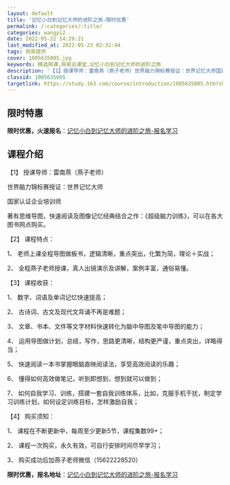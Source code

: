 ```yaml
---
layout: default
title: '记忆小白到记忆大师的进阶之旅-限时优惠'
permalink: /:categories/:title/
categories: wangyi2
date: 2022-05-22 14:29:21
last_modified_at: 2022-05-23 02:32:44
tags: 网易提供
cover: 1005635005.jpg
keywords: 精选网课,网易云课堂,记忆小白到记忆大师的进阶之旅
description: '【1】授课导师：雷南燕（燕子老师）世界脑力锦标赛授证：世界记忆大师国家认证企业培训师著有思维导图，快速阅读及图像记忆经典'
classid: 1005635005
targetlink: https://study.163.com/course/introduction/1005635005.htm?share=1&shareId=1025206652&utm_campaign=share&utm_medium=iphoneShare&utm_source=&utm_u=1025206652
---
```


## 限时特惠

**限时优惠，火速报名**：[记忆小白到记忆大师的进阶之旅-报名学习](https://study.163.com/course/introduction/1005635005.htm?share=1&shareId=1025206652&utm_campaign=share&utm_medium=iphoneShare&utm_source=&utm_u=1025206652)

## 课程介绍

【1】	授课导师：雷南燕（燕子老师）

世界脑力锦标赛授证：世界记忆大师

国家认证企业培训师

著有思维导图，快速阅读及图像记忆经典结合之作：《超级脑力训练》，可以在各大图书网点购买。

【2】	课程特点：

1、	老师上课全程导图做板书，逻辑清晰，重点突出，化繁为简，理论＋实战；

2、	全程燕子老师授课，真人出镜演示及讲解，案例丰富，通俗易懂。

【3】	课程收获：

1、	数字、词语及单词记忆快速提高；

2、	古诗词、古文及现代文背诵不再是难题；

3、	文章、书本、文件等文字材料快速转化为脑中导图及笔中导图的能力；

4、	运用导图做计划，总结，写作，思路更清晰，结构更严谨，重点突出，详略得当；

5、	快速阅读一本书掌握眼脑直映阅读法，享受高效阅读的乐趣；

6、	懂得如何高效做笔记，听到即想到，想到就可以做到；

7、	如何自我学习、训练，搭建一套自我训练体系，比如，克服手机干扰，制定学习训练计划，如何设定训练目标，怎样激励自我；

【4】	购买须知：

1、	课程在不断更新中，每周至少更新5节，课程集数99+；

2、	课程一次购买，永久有效，可自行安排时间尽早学习；

3、	购买成功后加燕子老师微信（15622228520）

**限时优惠，报名地址**：[记忆小白到记忆大师的进阶之旅-报名学习](https://study.163.com/course/introduction/1005635005.htm?share=1&shareId=1025206652&utm_campaign=share&utm_medium=iphoneShare&utm_source=&utm_u=1025206652)

